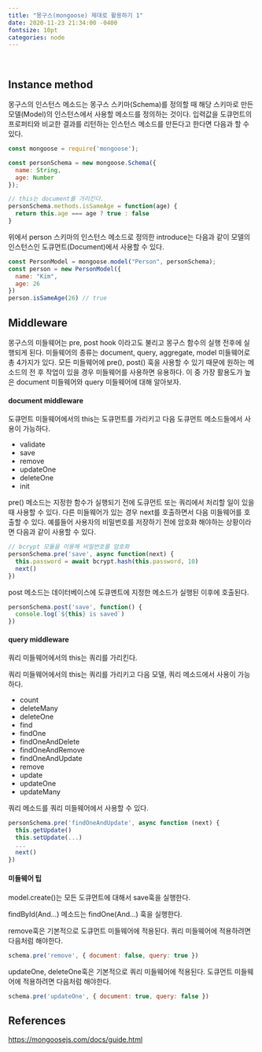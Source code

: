 ```yaml
---
title: "몽구스(mongoose) 제대로 활용하기 1"
date: 2020-11-23 21:34:00 -0400
fontsize: 10pt
categories: node
---
```


<br>

## Instance method

몽구스의 인스턴스 메소드는 몽구스 스키마(Schema)를 정의할 때 해당 스키마로 만든 모델(Model)의 인스턴스에서 사용할 메소드를 정의하는 것이다. 입력값을 도큐먼트의 프로퍼티와 비교한 결과를 리턴하는 인스턴스 메소드를 만든다고 한다면 다음과 할 수 있다.  

~~~javascript
const mongoose = require('mongoose');

const personSchema = new mongoose.Schema({ 
  name: String,
  age: Number
});

// this는 document를 가리킨다.
personSchema.methods.isSameAge = function(age) {
  return this.age === age ? true : false
}
~~~

위에서 person 스키마의 인스턴스 메소드로 정의한 introduce는 다음과 같이 모델의 인스턴스인 도큐먼트(Document)에서 사용할 수 있다.

~~~javascript
const PersonModel = mongoose.model("Person", personSchema);
const person = new PersonModel({
  name: "Kim",
  age: 26
})
person.isSameAge(26) // true
~~~

## Middleware

몽구스의 미들웨어는 pre, post hook 이라고도 불리고 몽구스 함수의 실행 전후에 실행되게 된다. 미들웨어의 종류는 document, query, aggregate, model 미들웨어로 총 4가지가 있다. 모든 미들웨어에 pre(), post() 훅을 사용할 수 있기 때문에 원하는 메소드의 전 후 작업이 있을 경우 미들웨어를 사용하면 유용하다. 이 중 가장 활용도가 높은 document 미들웨어와 query 미들웨어에 대해 알아보자.

#### document middleware

도큐먼트 미들웨어에서의 this는 도큐먼트를 가리키고 다음 도큐먼트 메소드들에서 사용이 가능하다.  

- validate
- save
- remove
- updateOne
- deleteOne
- init

pre() 메소드는 지정한 함수가 실행되기 전에 도큐먼트 또는 쿼리에서 처리할 일이 있을 때 사용할 수 있다. 다른 미들웨어가 있는 경우 next를 호출하면서 다음 미들웨어를 호출할 수 있다. 예를들어 사용자의 비밀번호를 저장하기 전에 암호화 해야하는 상황이라면 다음과 같이 사용할 수 있다.

~~~javascript
// bcrypt 모듈을 이용해 비밀번호를 암호화
personSchema.pre('save', async function(next) {
  this.password = await bcrypt.hash(this.password, 10)
  next()
})
~~~

post 메소드는 데이터베이스에 도큐멘트에 지정한 메소드가 실행된 이후에 호출된다.

~~~javascript
personSchema.post('save', function() {
  console.log(`${this} is saved`)
})
~~~

#### query middleware

쿼리 미들웨어에서의 this는 쿼리를 가리킨다.

쿼리 미들웨어에서의 this는 쿼리를 가리키고 다음 모델, 쿼리 메소드에서 사용이 가능하다. 

- count
- deleteMany
- deleteOne
- find
- findOne
- findOneAndDelete
- findOneAndRemove
- findOneAndUpdate
- remove
- update
- updateOne
- updateMany

쿼리 메소드를 쿼리 미들웨어에서 사용할 수 있다.

~~~javascript
personSchema.pre('findOneAndUpdate', async function (next) {
  this.getUpdate()
  this.setUpdate(...)
  ...
  next()
})
~~~

#### 미들웨어 팁

model.create()는 모든 도큐먼트에 대해서 save훅을 실행한다.  

findById(And...) 메소드는 findOne(And...) 훅을 실행한다.

remove훅은 기본적으로 도큐먼트 미들웨어에 적용된다. 쿼리 미들웨어에 적용하려면 다음처럼 해야한다.
~~~javascript
schema.pre('remove', { document: false, query: true })
~~~

updateOne, deleteOne훅은 기본적으로 쿼리 미들웨어에 적용된다. 도큐먼트 미들웨어에 적용하려면 다음처럼 해야한다.  
~~~javascript
schema.pre('updateOne', { document: true, query: false })
~~~

## References

<https://mongoosejs.com/docs/guide.html>